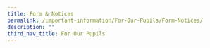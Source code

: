 ```yaml
---
title: Form & Notices
permalink: /important-information/For-Our-Pupils/Form-Notices/
description: ""
third_nav_title: For Our Pupils
---
```


